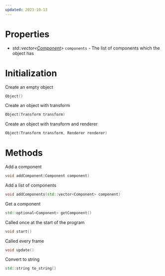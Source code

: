 ```yaml
---
updated: 2023-10-13
---
```


# Properties
* *std::vector\<[Component](Components/README)\>* `components` - The list of components which the object has

# Initialization
Create an empty object
```cpp
Object()
```

Create an object with transform
```cpp
Object(Transform transform)
```

Create an object with transform and renderer
```cpp
Object(Transform transform, Renderer renderer)
```

# Methods
Add a component
```cpp
void addComponent(Component component)
```

Add a list of components
```cpp
void addComponents(std::vector<Component> component)
```

Get a component
```cpp
std::optional<Component> getComponent()
```

Called once at the start of the program
```cpp
void start()
```

Called every frame
```cpp
void update()
```

Convert to string
```cpp
std::string to_string()
```